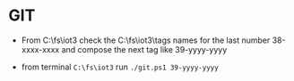 # GIT

* From C:\fs\iot3 check the C:\fs\iot3\tags names for the last number 38-xxxx-xxxx and compose the next tag like 39-yyyy-yyyy 

* from terminal `C:\fs\iot3` run `./git.ps1 39-yyyy-yyyy`